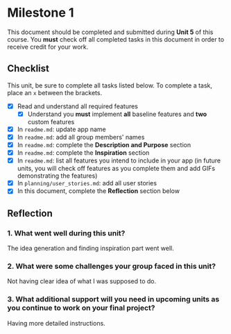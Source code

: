 # Milestone 1

This document should be completed and submitted during **Unit 5** of this course. You **must** check off all completed tasks in this document in order to receive credit for your work.

## Checklist

This unit, be sure to complete all tasks listed below. To complete a task, place an `x` between the brackets.

- [X] Read and understand all required features
  - [X] Understand you **must** implement **all** baseline features and **two** custom features
- [X] In `readme.md`: update app name
- [X] In `readme.md`: add all group members' names
- [X] In `readme.md`: complete the **Description and Purpose** section
- [X] In `readme.md`: complete the **Inspiration** section
- [X] In `readme.md`: list all features you intend to include in your app (in future units, you will check off features as you complete them and add GIFs demonstrating the features)
- [X] In `planning/user_stories.md`: add all user stories
- [X] In this document, complete the **Reflection** section below

## Reflection

### 1. What went well during this unit?

The idea generation and finding inspiration part went well.

### 2. What were some challenges your group faced in this unit?

Not having clear idea of what I was supposed to do.

### 3. What additional support will you need in upcoming units as you continue to work on your final project?

Having more detailed instructions.
